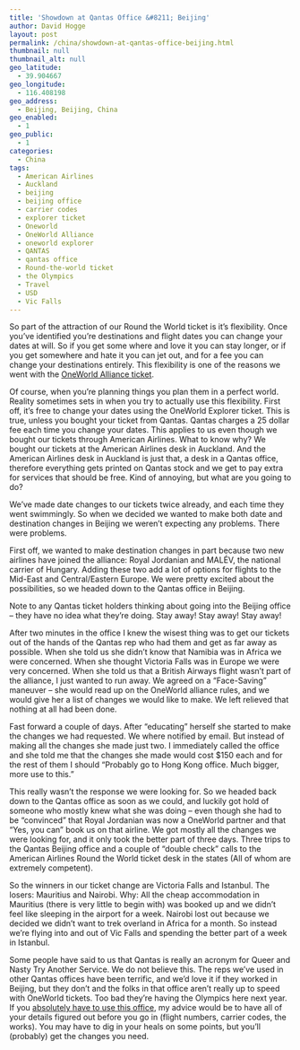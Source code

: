 ```yaml
---
title: 'Showdown at Qantas Office &#8211; Beijing'
author: David Hogge
layout: post
permalink: /china/showdown-at-qantas-office-beijing.html
thumbnail: null
thumbnail_alt: null
geo_latitude:
  - 39.904667
geo_longitude:
  - 116.408198
geo_address:
  - Beijing, Beijing, China
geo_enabled:
  - 1
geo_public:
  - 1
categories:
  - China
tags:
  - American Airlines
  - Auckland
  - beijing
  - beijing office
  - carrier codes
  - explorer ticket
  - Oneworld
  - OneWorld Alliance
  - oneworld explorer
  - QANTAS
  - qantas office
  - Round-the-world ticket
  - the Olympics
  - Travel
  - USD
  - Vic Falls
---
```

So part of the attraction of our Round the World ticket is it&#8217;s flexibility. Once you&#8217;ve identified you&#8217;re destinations and flight dates you can change your dates at will. So if you get some where and love it you can stay longer, or if you get somewhere and hate it you can jet out, and for a fee you can change your destinations entirely. This flexibility is one of the reasons we went with the [OneWorld Alliance ticket][1].

Of course, when you&#8217;re planning things you plan them in a perfect world. Reality sometimes sets in when you try to actually use this flexibility. First off, it&#8217;s free to change your dates using the OneWorld Explorer ticket. This is true, unless you bought your ticket from Qantas. Qantas charges a 25 dollar fee each time you change your dates. This applies to us even though we bought our tickets through American Airlines. What to know why? We bought our tickets at the American Airlines desk in Auckland. And the American Airlines desk in Auckland is just that, a desk in a Qantas office, therefore everything gets printed on Qantas stock and we get to pay extra for services that should be free. Kind of annoying, but what are you going to do?

We&#8217;ve made date changes to our tickets twice already, and each time they went swimmingly. So when we decided we wanted to make both date and destination changes in Beijing we weren&#8217;t expecting any problems. There were problems.

First off, we wanted to make destination changes in part because two new airlines have joined the alliance: Royal Jordanian and MALÉV, the national carrier of Hungary. Adding these two add a lot of options for flights to the Mid-East and Central/Eastern Europe. We were pretty excited about the possibilities, so we headed down to the Qantas office in Beijing.

Note to any Qantas ticket holders thinking about going into the Beijing office &#8211; they have no idea what they&#8217;re doing. Stay away! Stay away! Stay away!

After two minutes in the office I knew the wisest thing was to get our tickets out of the hands of the Qantas rep who had them and get as far away as possible. When she told us she didn&#8217;t know that Namibia was in Africa we were concerned. When she thought Victoria Falls was in Europe we were very concerned. When she told us that a British Airways flight wasn&#8217;t part of the alliance, I just wanted to run away. We agreed on a &#8220;Face-Saving&#8221; maneuver &#8211; she would read up on the OneWorld alliance rules, and we would give her a list of changes we would like to make. We left relieved that nothing at all had been done.

Fast forward a couple of days. After &#8220;educating&#8221; herself she started to make the changes we had requested. We where notified by email. But instead of making all the changes she made just two. I immediately called the office and she told me that the changes she made would cost $150 each and for the rest of them I should &#8220;Probably go to Hong Kong office. Much bigger, more use to this.&#8221;

This really wasn&#8217;t the response we were looking for. So we headed back down to the Qantas office as soon as we could, and luckily got hold of someone who mostly knew what she was doing &#8211; even though she had to be &#8220;convinced&#8221; that Royal Jordanian was now a OneWorld partner and that &#8220;Yes, you can&#8221; book us on that airline. We got mostly all the changes we were looking for, and it only took the better part of three days. Three trips to the Qantas Beijing office and a couple of &#8220;double check&#8221; calls to the American Airlines Round the World ticket desk in the states (All of whom are extremely competent).

So the winners in our ticket change are Victoria Falls and Istanbul. The losers: Mauritius and Nairobi. Why: All the cheap accommodation in Mauritius (there is very little to begin with) was booked up and we didn&#8217;t feel like sleeping in the airport for a week. Nairobi lost out because we decided we didn&#8217;t want to trek overland in Africa for a month. So instead we&#8217;re flying into and out of Vic Falls and spending the better part of a week in Istanbul.

Some people have said to us that Qantas is really an acronym for Queer and Nasty Try Another Service. We do not believe this. The reps we&#8217;ve used in other Qantas offices have been terrific, and we&#8217;d love it if they worked in Beijing, but they don&#8217;t and the folks in that office aren&#8217;t really up to speed with OneWorld tickets. Too bad they&#8217;re having the Olympics here next year. If you [absolutely have to use this office][2], my advice would be to have all of your details figured out before you go in (flight numbers, carrier codes, the works). You may have to dig in your heals on some points, but you&#8217;ll (probably) get the changes you need.

 [1]: http://www.oneworld.com
 [2]: http://www.qantas.com.au/needhelp/dyn/contacts/teleSalesContacts#jump2